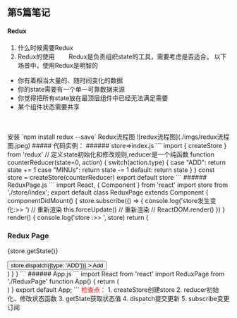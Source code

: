 ## 第5篇笔记
#### Redux
1. 什么时候需要Redux
2. Redux的使用
&emsp;&emsp;Redux是负责组织state的工具，需要考虑是否适合。
以下场景中，使用Redux是明智的
- 你有着相当大量的、随时间变化的数据
- 你的state需要有一个单一可靠数据来源
- 你觉得把所有state放在最顶层组件中已经无法满足需要
- 某个组件状态需要共享
<br/>
<br/>
安装
`npm install redux --save`
Redux流程图
![redux流程图](./imgs/redux流程图.jpeg) 
##### 代码实例：
###### store=>index.js
```
import { createStore } from 'redux'
// 定义state初始化和修改规则,reducer是一个纯函数
function counterReducer(state=0, action) {
    switch(action.type) {
        case "ADD":
            return state += 1
        case "MINUs":
            return state -= 1
        default:
            return state
    }
}
const store = createStore(counterReducer)
export default store
```
###### ReduxPage.js
```
import React, { Component } from 'react'
import store from './store/index';
export default class ReduxPage extends Component {
    componentDidMount() {
        store.subscribe(() => {
            console.log('store发生变化:>> ')
            // 重新渲染
            this.forceUpdate() 
            // 重新渲染
            // ReactDOM.render()
        })
    }
    render() {
        console.log('store :>> ', store)
        return (
            <div>
                <h3>Redux Page</h3>
                <p>{store.getState()}</p>
                <button 
                    onClick={() => store.dispatch({type: 'ADD'})}
                >
                    Add
                </button>
            </div>
        )
    }
}
```
###### App.js
```
import React from 'react'
import ReduxPage from './ReduxPage'
function App() {
  return (
    <div>
      <ReduxPage />
    </div>
  )
}
export default App;
```
<font color=#FF0000 >检查点：</font>
1. createStore创建store
2. reducer初始化、修改状态函数
3. getState获取状态值
4. dispatch提交更新
5. subscribe变更订阅